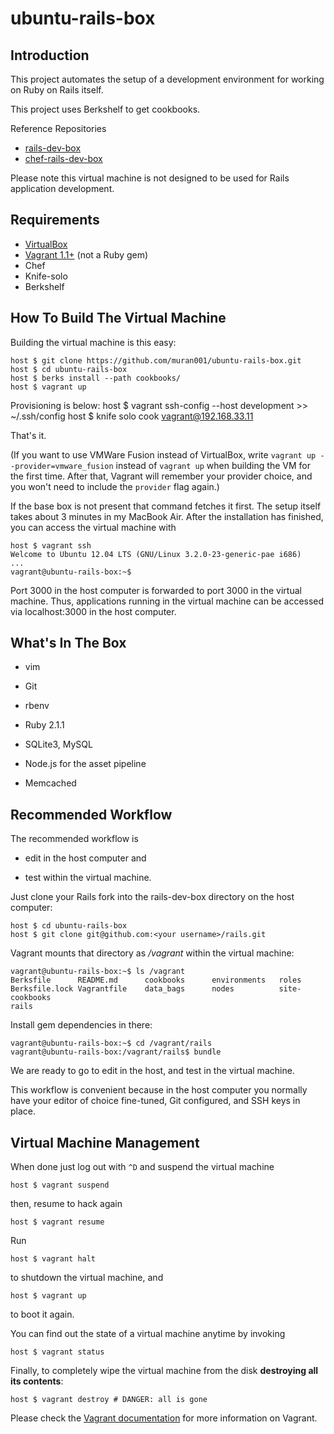 # ubuntu-rails-box

## Introduction

This project automates the setup of a development environment for working on Ruby on Rails itself.

This project uses Berkshelf to get cookbooks.

Reference Repositories
* [rails-dev-box](https://github.com/rails/rails-dev-box)
* [chef-rails-dev-box](https://github.com/banyan/chef-rails-dev-box)

Please note this virtual machine is not designed to be used for Rails application development.

## Requirements

* [VirtualBox](https://www.virtualbox.org)
* [Vagrant 1.1+](http://vagrantup.com) (not a Ruby gem)
* Chef
* Knife-solo
* Berkshelf

## How To Build The Virtual Machine

Building the virtual machine is this easy:

    host $ git clone https://github.com/muran001/ubuntu-rails-box.git
    host $ cd ubuntu-rails-box
    host $ berks install --path cookbooks/
    host $ vagrant up

Provisioning is below:
    host $ vagrant ssh-config --host development >> ~/.ssh/config
    host $ knife solo cook vagrant@192.168.33.11

That's it.

(If you want to use VMWare Fusion instead of VirtualBox, write `vagrant up --provider=vmware_fusion` instead of `vagrant up` when building the VM for the first time. After that, Vagrant will remember your provider choice, and you won't need to include the `provider` flag again.)

If the base box is not present that command fetches it first. The setup itself takes about 3 minutes in my MacBook Air. After the installation has finished, you can access the virtual machine with

    host $ vagrant ssh
    Welcome to Ubuntu 12.04 LTS (GNU/Linux 3.2.0-23-generic-pae i686)
    ...
    vagrant@ubuntu-rails-box:~$

Port 3000 in the host computer is forwarded to port 3000 in the virtual machine. Thus, applications running in the virtual machine can be accessed via localhost:3000 in the host computer.

## What's In The Box

* vim

* Git

* rbenv

* Ruby 2.1.1

* SQLite3, MySQL

* Node.js for the asset pipeline

* Memcached

## Recommended Workflow

The recommended workflow is

* edit in the host computer and

* test within the virtual machine.

Just clone your Rails fork into the rails-dev-box directory on the host computer:

    host $ cd ubuntu-rails-box
    host $ git clone git@github.com:<your username>/rails.git

Vagrant mounts that directory as _/vagrant_ within the virtual machine:

    vagrant@ubuntu-rails-box:~$ ls /vagrant
    Berksfile      README.md      cookbooks      environments   roles
    Berksfile.lock Vagrantfile    data_bags      nodes          site-cookbooks
    rails

Install gem dependencies in there:

    vagrant@ubuntu-rails-box:~$ cd /vagrant/rails
    vagrant@ubuntu-rails-box:/vagrant/rails$ bundle

We are ready to go to edit in the host, and test in the virtual machine.

This workflow is convenient because in the host computer you normally have your editor of choice fine-tuned, Git configured, and SSH keys in place.

## Virtual Machine Management

When done just log out with `^D` and suspend the virtual machine

    host $ vagrant suspend

then, resume to hack again

    host $ vagrant resume

Run

    host $ vagrant halt

to shutdown the virtual machine, and

    host $ vagrant up

to boot it again.

You can find out the state of a virtual machine anytime by invoking

    host $ vagrant status

Finally, to completely wipe the virtual machine from the disk **destroying all its contents**:

    host $ vagrant destroy # DANGER: all is gone

Please check the [Vagrant documentation](http://docs.vagrantup.com/v2/) for more information on Vagrant.

